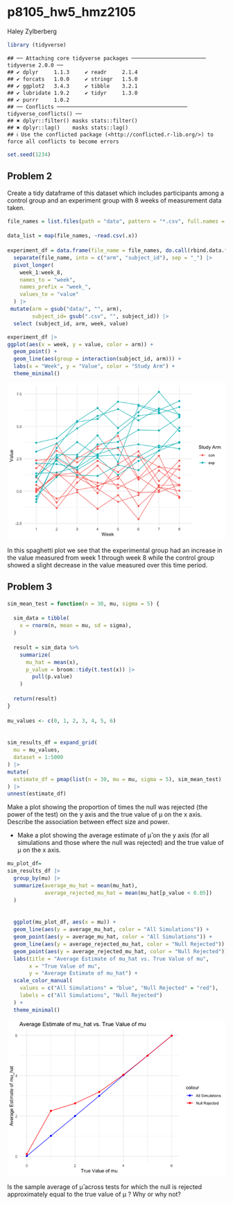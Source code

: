 p8105_hw5_hmz2105
================
Haley Zylberberg

``` r
library (tidyverse)
```

    ## ── Attaching core tidyverse packages ──────────────────────── tidyverse 2.0.0 ──
    ## ✔ dplyr     1.1.3     ✔ readr     2.1.4
    ## ✔ forcats   1.0.0     ✔ stringr   1.5.0
    ## ✔ ggplot2   3.4.3     ✔ tibble    3.2.1
    ## ✔ lubridate 1.9.2     ✔ tidyr     1.3.0
    ## ✔ purrr     1.0.2     
    ## ── Conflicts ────────────────────────────────────────── tidyverse_conflicts() ──
    ## ✖ dplyr::filter() masks stats::filter()
    ## ✖ dplyr::lag()    masks stats::lag()
    ## ℹ Use the conflicted package (<http://conflicted.r-lib.org/>) to force all conflicts to become errors

``` r
set.seed(1234)
```

## Problem 2

Create a tidy dataframe of this dataset which includes participants
among a control group and an experiment group with 8 weeks of
measurement data taken.

``` r
file_names = list.files(path = "data", pattern = "*.csv", full.names = TRUE)

data_list = map(file_names, ~read.csv(.x))

experiment_df = data.frame(file_name = file_names, do.call(rbind.data.frame, data_list)) |>
  separate(file_name, into = c("arm", "subject_id"), sep = "_") |>
  pivot_longer(
    week_1:week_8,
    names_to = "week",
    names_prefix = "week_",
    values_to = "value"
  ) |>
 mutate(arm = gsub("data/", "", arm),
        subject_id= gsub(".csv", "", subject_id)) |>
  select (subject_id, arm, week, value)
```

``` r
experiment_df |>
ggplot(aes(x = week, y = value, color = arm)) +
  geom_point() + 
  geom_line(aes(group = interaction(subject_id, arm))) +
  labs(x = "Week", y = "Value", color = "Study Arm") +
  theme_minimal()
```

![](p8105_hw5_hmz2105_files/figure-gfm/spaghetti%20plot-1.png)<!-- -->

In this spaghetti plot we see that the experimental group had an
increase in the value measured from week 1 through week 8 while the
control group showed a slight decrease in the value measured over this
time period.

## Problem 3

``` r
sim_mean_test = function(n = 30, mu, sigma = 5) {
  
  sim_data = tibble(
    x = rnorm(n, mean = mu, sd = sigma),
  )
  
  result = sim_data %>%
    summarize(
      mu_hat = mean(x),
      p_value = broom::tidy(t.test(x)) |> 
        pull(p.value) 
    )
  
  return(result)
}

mu_values <- c(0, 1, 2, 3, 4, 5, 6)


sim_results_df = expand_grid(
  mu = mu_values,
  dataset = 1:5000
) |>
mutate(
  estimate_df = pmap(list(n = 30, mu = mu, sigma = 5), sim_mean_test)
) |>
unnest(estimate_df)
```

Make a plot showing the proportion of times the null was rejected (the
power of the test) on the y axis and the true value of μ on the x axis.
Describe the association between effect size and power.

- Make a plot showing the average estimate of μ̂ on the y axis (for all
  simulations and those where the null was rejected) and the true value
  of μ on the x axis.

``` r
mu_plot_df= 
sim_results_df |>
  group_by(mu) |>
  summarize(average_mu_hat = mean(mu_hat),
            average_rejected_mu_hat = mean(mu_hat[p_value < 0.05])
  )


  ggplot(mu_plot_df, aes(x = mu)) +
  geom_line(aes(y = average_mu_hat, color = "All Simulations")) +
  geom_point(aes(y = average_mu_hat, color = "All Simulations")) +
  geom_line(aes(y = average_rejected_mu_hat, color = "Null Rejected")) +
  geom_point(aes(y = average_rejected_mu_hat, color = "Null Rejected")) +
  labs(title = "Average Estimate of mu_hat vs. True Value of mu",
       x = "True Value of mu",
       y = "Average Estimate of mu_hat") +
  scale_color_manual(
    values = c("All Simulations" = "blue", "Null Rejected" = "red"),
    labels = c("All Simulations", "Null Rejected")
  ) +
  theme_minimal()
```

![](p8105_hw5_hmz2105_files/figure-gfm/plot%20mu-1.png)<!-- -->

Is the sample average of μ̂ across tests for which the null is rejected
approximately equal to the true value of μ ? Why or why not?
